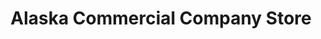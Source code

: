 ---
title: "Alaska Commercial Company Store"
url: /sand-point/alaska-commercial-company-store/
shop: supermarket
---
